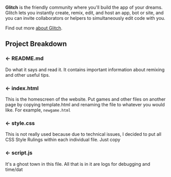 **Glitch** is the friendly community where you'll build the app of your dreams. Glitch lets you instantly create, remix, edit, and host an app, bot or site, and you can invite collaborators or helpers to simultaneously edit code with you.

Find out more [about Glitch](https://glitch.com/about).

## Project Breakdown

### ← README.md

Do what it says and read it. It contains important information about remixing and other useful tips.

### ← index.html

This is the homescreen of the website. Put games and other files on another page by copying template.html and renaming the file to whatever you would like. For example, `newgame.html`

### ← style.css

This is not really used because due to technical issues, I decided to put all CSS Style Rulings within each individual file. Just copy

### ← script.js

It's a ghost town in this file. All that is in it are logs for debugging and time/dat

